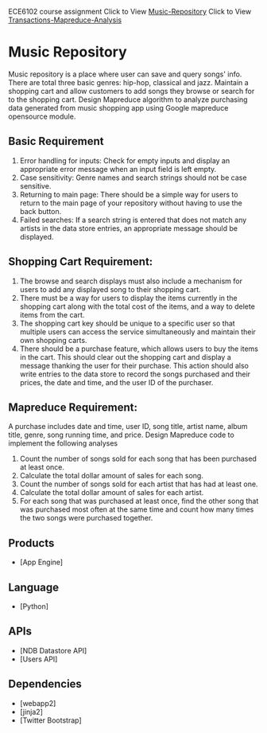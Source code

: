 ECE6102 course assignment
Click to View [Music-Repository](http://xingyu-liu-music-shopping.appspot.com/) 
Click to View [Transactions-Mapreduce-Analysis](http://music-mapreduce-xingyu-liu.appspot.com/)

# Music Repository

Music repository is a place where user can save and query songs' info. There are total three basic genres: hip-hop, classical and jazz. Maintain a shopping cart and allow customers to add songs they browse or search for to the shopping cart. Design Mapreduce algorithm to analyze purchasing data generated from music shopping app using Google mapreduce opensource module.

## Basic Requirement
1. Error handling for inputs: Check for empty inputs and display an appropriate error message when an input field is left empty.
2. Case sensitivity: Genre names and search strings should not be case sensitive.
3. Returning to main page: There should be a simple way for users to return to the main page of your repository without having to use the back button.
4. Failed searches: If a search string is entered that does not match any artists in the data store entries, an appropriate message should be displayed.

## Shopping Cart Requirement:
1. The browse and search displays must also include a mechanism for users to add any displayed song to their shopping cart.
2. There must be a way for users to display the items currently in the shopping cart along with the total cost of the items, and a way to delete items from the cart.
3. The shopping cart key should be unique to a specific user so that multiple users can access the service simultaneously and maintain their own shopping carts.
4. There should be a purchase feature, which allows users to buy the items in the cart. This should clear out the shopping cart and display a message thanking the user for their purchase. This action should also write entries to the data store to record the songs purchased and their prices, the date and time, and the user ID of the purchaser.

## Mapreduce Requirement:
A purchase includes date and time, user ID, song title, artist name, album title, genre, song running time, and price.
Design Mapreduce code to implement the following analyses
1. Count the number of songs sold for each song that has been purchased at least once.
2. Calculate the total dollar amount of sales for each song.
3. Count the number of songs sold for each artist that has had at least one.
4. Calculate the total dollar amount of sales for each artist.
5. For each song that was purchased at least once, find the other song that was purchased most often at the same time and count how many times the two songs were purchased together.

## Products
- [App Engine]

## Language
- [Python]

## APIs
- [NDB Datastore API]
- [Users API]

## Dependencies
- [webapp2]
- [jinja2]
- [Twitter Bootstrap]
